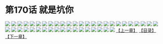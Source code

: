 # 第170话 就是坑你
![](https://s2.baozimh.com/scomic/sanyanxiaotianlu-samanhua/0/169-wdlc/1.jpg)
![](https://s2.baozimh.com/scomic/sanyanxiaotianlu-samanhua/0/169-wdlc/2.jpg)
![](https://s2.baozimh.com/scomic/sanyanxiaotianlu-samanhua/0/169-wdlc/3.jpg)
![](https://s2.baozimh.com/scomic/sanyanxiaotianlu-samanhua/0/169-wdlc/4.jpg)
![](https://s2.baozimh.com/scomic/sanyanxiaotianlu-samanhua/0/169-wdlc/5.jpg)
![](https://s2.baozimh.com/scomic/sanyanxiaotianlu-samanhua/0/169-wdlc/6.jpg)
![](https://s2.baozimh.com/scomic/sanyanxiaotianlu-samanhua/0/169-wdlc/7.jpg)
![](https://s2.baozimh.com/scomic/sanyanxiaotianlu-samanhua/0/169-wdlc/8.jpg)
![](https://s2.baozimh.com/scomic/sanyanxiaotianlu-samanhua/0/169-wdlc/9.jpg)
![](https://s2.baozimh.com/scomic/sanyanxiaotianlu-samanhua/0/169-wdlc/10.jpg)
![](https://s2.baozimh.com/scomic/sanyanxiaotianlu-samanhua/0/169-wdlc/11.jpg)
![](https://s2.baozimh.com/scomic/sanyanxiaotianlu-samanhua/0/169-wdlc/12.jpg)
![](https://s2.baozimh.com/scomic/sanyanxiaotianlu-samanhua/0/169-wdlc/13.jpg)
![](https://s2.baozimh.com/scomic/sanyanxiaotianlu-samanhua/0/169-wdlc/14.jpg)
![](https://s2.baozimh.com/scomic/sanyanxiaotianlu-samanhua/0/169-wdlc/15.jpg)
![](https://s2.baozimh.com/scomic/sanyanxiaotianlu-samanhua/0/169-wdlc/16.jpg)
![](https://s2.baozimh.com/scomic/sanyanxiaotianlu-samanhua/0/169-wdlc/17.jpg)
![](https://s2.baozimh.com/scomic/sanyanxiaotianlu-samanhua/0/169-wdlc/18.jpg)
![](https://s2.baozimh.com/scomic/sanyanxiaotianlu-samanhua/0/169-wdlc/19.jpg)
![](https://s2.baozimh.com/scomic/sanyanxiaotianlu-samanhua/0/169-wdlc/20.jpg)
![](https://s2.baozimh.com/scomic/sanyanxiaotianlu-samanhua/0/169-wdlc/21.jpg)
![](https://s2.baozimh.com/scomic/sanyanxiaotianlu-samanhua/0/169-wdlc/22.jpg)
![](https://s2.baozimh.com/scomic/sanyanxiaotianlu-samanhua/0/169-wdlc/23.jpg)
![](https://s2.baozimh.com/scomic/sanyanxiaotianlu-samanhua/0/169-wdlc/24.jpg)
![](https://s2.baozimh.com/scomic/sanyanxiaotianlu-samanhua/0/169-wdlc/25.jpg)
![](https://s2.baozimh.com/scomic/sanyanxiaotianlu-samanhua/0/169-wdlc/26.jpg)
![](https://s2.baozimh.com/scomic/sanyanxiaotianlu-samanhua/0/169-wdlc/27.jpg)
![](https://s2.baozimh.com/scomic/sanyanxiaotianlu-samanhua/0/169-wdlc/28.jpg)
![](https://s2.baozimh.com/scomic/sanyanxiaotianlu-samanhua/0/169-wdlc/29.jpg)
![](https://s2.baozimh.com/scomic/sanyanxiaotianlu-samanhua/0/169-wdlc/30.jpg)
![](https://s2.baozimh.com/scomic/sanyanxiaotianlu-samanhua/0/169-wdlc/31.jpg)
![](https://s2.baozimh.com/scomic/sanyanxiaotianlu-samanhua/0/169-wdlc/32.jpg)
![](https://s2.baozimh.com/scomic/sanyanxiaotianlu-samanhua/0/169-wdlc/33.jpg)
![](https://s2.baozimh.com/scomic/sanyanxiaotianlu-samanhua/0/169-wdlc/34.jpg)
![](https://s2.baozimh.com/scomic/sanyanxiaotianlu-samanhua/0/169-wdlc/35.jpg)
![](https://s2.baozimh.com/scomic/sanyanxiaotianlu-samanhua/0/169-wdlc/36.jpg)
![](https://s2.baozimh.com/scomic/sanyanxiaotianlu-samanhua/0/169-wdlc/37.jpg)
![](https://s2.baozimh.com/scomic/sanyanxiaotianlu-samanhua/0/169-wdlc/38.jpg)
![](https://s2.baozimh.com/scomic/sanyanxiaotianlu-samanhua/0/169-wdlc/39.jpg)
![](https://s2.baozimh.com/scomic/sanyanxiaotianlu-samanhua/0/169-wdlc/40.jpg)
![](https://s2.baozimh.com/scomic/sanyanxiaotianlu-samanhua/0/169-wdlc/41.jpg)
![](https://s2.baozimh.com/scomic/sanyanxiaotianlu-samanhua/0/169-wdlc/42.jpg)
![](https://s2.baozimh.com/scomic/sanyanxiaotianlu-samanhua/0/169-wdlc/43.jpg)
[【上一章】](./169.md)
[【目录】](./README.md)
[【下一章】](./171.md)
